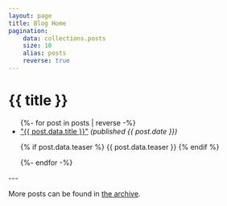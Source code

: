 ```yaml
---
layout: page
title: Blog Home
pagination:
    data: collections.posts
    size: 10 
    alias: posts
    reverse: true
---
```

<h1>{{ title }}</h1>

<ul>
  {%- for post in posts | reverse -%}
    <li>
      <a href="{{ post.url }}">"{{ post.data.title }}"</a> <i>(published {{ post.date }})</i> 
      <p>{% if post.data.teaser %}
          {{ post.data.teaser }}
      {% endif %}</p>
    </li>
  {%- endfor -%}
</ul>
---
<p>More posts can be found in <a href="{{ 'archive.html' | url }}">the archive</a>.</p>